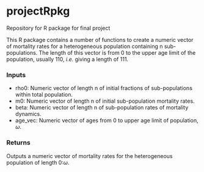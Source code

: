 # projectRpkg
Repository for R package for final project

This R package contains a number of functions to create a numeric vector of mortality rates for a heterogeneous population containing n sub-populations. The length of this vector is from 0 to the upper age limit of the population, usually 110, *i.e.* giving a length of 111. 

### Inputs

- rho0: Numeric vector of length n of initial fractions of sub-populations within total population.
- m0: Numeric vector of length n of initial sub-population mortality rates.
- beta: Numeric vector of length n of sub-population rates of mortality dynamics.
- age_vec: Numeric vector of ages from 0 to upper age limit of population, $\omega$.

### Returns

Outputs a numeric vector of mortality rates for the heterogeneous population of length 0:$\omega$.


